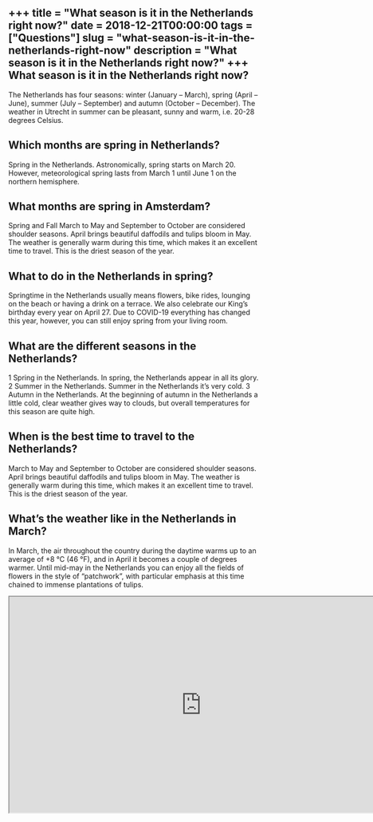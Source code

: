 +++
title = "What season is it in the Netherlands right now?"
date = 2018-12-21T00:00:00
tags = ["Questions"]
slug = "what-season-is-it-in-the-netherlands-right-now"
description = "What season is it in the Netherlands right now?"
+++
What season is it in the Netherlands right now?
-----------------------------------------------

The Netherlands has four seasons: winter (January – March), spring (April – June), summer (July – September) and autumn (October – December). The weather in Utrecht in summer can be pleasant, sunny and warm, i.e. 20-28 degrees Celsius.

Which months are spring in Netherlands?
---------------------------------------

Spring in the Netherlands. Astronomically, spring starts on March 20. However, meteorological spring lasts from March 1 until June 1 on the northern hemisphere.

What months are spring in Amsterdam?
------------------------------------

Spring and Fall March to May and September to October are considered shoulder seasons. April brings beautiful daffodils and tulips bloom in May. The weather is generally warm during this time, which makes it an excellent time to travel. This is the driest season of the year.

What to do in the Netherlands in spring?
----------------------------------------

Springtime in the Netherlands usually means flowers, bike rides, lounging on the beach or having a drink on a terrace. We also celebrate our King’s birthday every year on April 27. Due to COVID-19 everything has changed this year, however, you can still enjoy spring from your living room.

What are the different seasons in the Netherlands?
--------------------------------------------------

1 Spring in the Netherlands. In spring, the Netherlands appear in all its glory. 2 Summer in the Netherlands. Summer in the Netherlands it’s very cold. 3 Autumn in the Netherlands. At the beginning of autumn in the Netherlands a little cold, clear weather gives way to clouds, but overall temperatures for this season are quite high.

When is the best time to travel to the Netherlands?
---------------------------------------------------

March to May and September to October are considered shoulder seasons. April brings beautiful daffodils and tulips bloom in May. The weather is generally warm during this time, which makes it an excellent time to travel. This is the driest season of the year.

What’s the weather like in the Netherlands in March?
----------------------------------------------------

In March, the air throughout the country during the daytime warms up to an average of +8 °C (46 °F), and in April it becomes a couple of degrees warmer. Until mid-may in the Netherlands you can enjoy all the fields of flowers in the style of “patchwork”, with particular emphasis at this time chained to immense plantations of tulips.

<iframe allow="accelerometer; autoplay; clipboard-write; encrypted-media; gyroscope; picture-in-picture" allowfullscreen="" class="__youtube_prefs__  epyt-is-override  no-lazyload" data-no-lazy="1" data-origheight="433" data-origwidth="770" data-skipgform_ajax_framebjll="" height="433" id="_ytid_36284" loading="lazy" src="https://www.youtube.com/embed/L5UIpw3YQm4?enablejsapi=1&autoplay=0&cc_load_policy=0&cc_lang_pref=&iv_load_policy=1&loop=0&modestbranding=0&rel=1&fs=1&playsinline=0&autohide=2&theme=dark&color=red&controls=1&" title="YouTube player" width="770"></iframe>